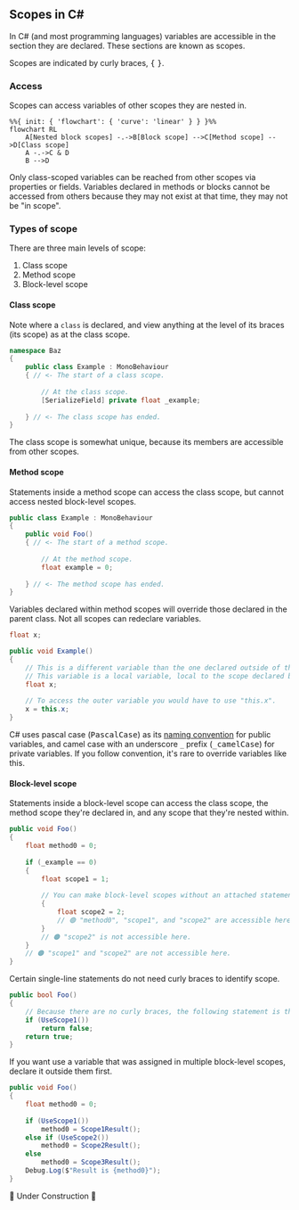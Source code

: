 ## Scopes in C#

In C# (and most programming languages) variables are accessible in the section they are declared. These sections are known as scopes.

Scopes are indicated by curly braces, <kbd>{</kbd> <kbd>}</kbd>.

### Access
Scopes can access variables of other scopes they are nested in.

```mermaid
%%{ init: { 'flowchart': { 'curve': 'linear' } } }%%
flowchart RL
    A[Nested block scopes] -.->B[Block scope] -->C[Method scope] -->D[Class scope]
    A -.->C & D
    B -->D
```

Only class-scoped variables can be reached from other scopes via properties or fields. Variables declared in methods or blocks cannot be accessed from others because they may not exist at that time, they may not be "in scope".

### Types of scope
There are three main levels of scope:
1. Class scope
1. Method scope
1. Block-level scope

#### Class scope

Note where a `class` is declared, and view anything at the level of its braces (its scope) as at the class scope.

```csharp
namespace Baz
{
    public class Example : MonoBehaviour
    { // <- The start of a class scope.
        
        // At the class scope.
        [SerializeField] private float _example;
        
    } // <- The class scope has ended.
}
```

The class scope is somewhat unique, because its members are accessible from other scopes.  

#### Method scope

Statements inside a method scope can access the class scope, but cannot access nested block-level scopes.

```csharp
public class Example : MonoBehaviour
{
    public void Foo()
    { // <- The start of a method scope.
        
        // At the method scope.
        float example = 0;
        
    } // <- The method scope has ended.
}
```

Variables declared within method scopes will override those declared in the parent class. Not all scopes can redeclare variables.

```csharp
float x;

public void Example()
{
    // This is a different variable than the one declared outside of the method.
    // This variable is a local variable, local to the scope declared by the "Example" method.
    float x;
    
    // To access the outer variable you would have to use "this.x".
    x = this.x;
}
```

C# uses pascal case (<kbd>PascalCase</kbd>) as its [naming convention](https://learn.microsoft.com/en-us/dotnet/csharp/fundamentals/coding-style/identifier-names#naming-conventions) for public variables, and camel case with an underscore `_` prefix (<kbd>_camelCase</kbd>) for private variables. If you follow convention, it's rare to override variables like this.  

#### Block-level scope
Statements inside a block-level scope can access the class scope, the method scope they're declared in, and any scope that they're nested within.

```csharp
public void Foo()
{
    float method0 = 0;
    
    if (_example == 0)
    {
        float scope1 = 1;
        
        // You can make block-level scopes without an attached statement to control access
        {
            float scope2 = 2;
            // 🟢 "method0", "scope1", and "scope2" are accessible here.
        }
        // 🟠 "scope2" is not accessible here.
    }
    // 🟠 "scope1" and "scope2" are not accessible here.
}
```

Certain single-line statements do not need curly braces to identify scope.

```csharp
public bool Foo()
{
    // Because there are no curly braces, the following statement is the only statement in the block.
    if (UseScope1())
        return false;
    return true;
}
```

If you want use a variable that was assigned in multiple block-level scopes, declare it outside them first.

```csharp
public void Foo()
{
    float method0 = 0;
    
    if (UseScope1())
        method0 = Scope1Result();
    else if (UseScope2())
        method0 = Scope2Result();
    else
        method0 = Scope3Result();
    Debug.Log($"Result is {method0}");
}
```

🚧 Under Construction 🚧

